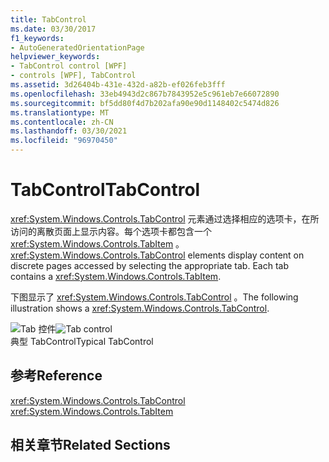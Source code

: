 ```yaml
---
title: TabControl
ms.date: 03/30/2017
f1_keywords:
- AutoGeneratedOrientationPage
helpviewer_keywords:
- TabControl control [WPF]
- controls [WPF], TabControl
ms.assetid: 3d26404b-431e-432d-a82b-ef026feb3fff
ms.openlocfilehash: 33eb4943d2c867b7843952e5c961eb7e66072890
ms.sourcegitcommit: bf5dd80f4d7b202afa90e90d1148402c5474d826
ms.translationtype: MT
ms.contentlocale: zh-CN
ms.lasthandoff: 03/30/2021
ms.locfileid: "96970450"
---
```

# <a name="tabcontrol"></a><span data-ttu-id="eaa50-102">TabControl</span><span class="sxs-lookup"><span data-stu-id="eaa50-102">TabControl</span></span>
<span data-ttu-id="eaa50-103"><xref:System.Windows.Controls.TabControl> 元素通过选择相应的选项卡，在所访问的离散页面上显示内容。每个选项卡都包含一个 <xref:System.Windows.Controls.TabItem> 。</span><span class="sxs-lookup"><span data-stu-id="eaa50-103"><xref:System.Windows.Controls.TabControl> elements display content on discrete pages accessed by selecting the appropriate tab. Each tab contains a <xref:System.Windows.Controls.TabItem>.</span></span>  
  
 <span data-ttu-id="eaa50-104">下图显示了 <xref:System.Windows.Controls.TabControl> 。</span><span class="sxs-lookup"><span data-stu-id="eaa50-104">The following illustration shows a <xref:System.Windows.Controls.TabControl>.</span></span>  
  
 <span data-ttu-id="eaa50-105">![Tab 控件](./media/ss-ctl-tabcontrol.gif "SS_CTL_tabcontrol")</span><span class="sxs-lookup"><span data-stu-id="eaa50-105">![Tab control](./media/ss-ctl-tabcontrol.gif "SS_CTL_tabcontrol")</span></span>  
<span data-ttu-id="eaa50-106">典型 TabControl</span><span class="sxs-lookup"><span data-stu-id="eaa50-106">Typical TabControl</span></span>  
  
## <a name="reference"></a><span data-ttu-id="eaa50-107">参考</span><span class="sxs-lookup"><span data-stu-id="eaa50-107">Reference</span></span>  
 <xref:System.Windows.Controls.TabControl>  
  <xref:System.Windows.Controls.TabItem>  
  
## <a name="related-sections"></a><span data-ttu-id="eaa50-108">相关章节</span><span class="sxs-lookup"><span data-stu-id="eaa50-108">Related Sections</span></span>
